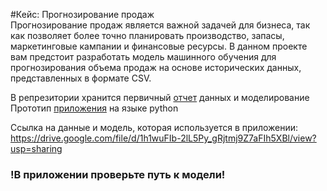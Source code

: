 #Кейс: Прогнозирование продаж                                                                                                      
Прогнозирование продаж является важной задачей для бизнеса, так как позволяет более точно планировать производство, запасы, маркетинговые кампании и финансовые ресурсы. В данном проекте вам предстоит разработать модель машинного обучения для прогнозирования объема продаж на основе исторических данных, представленных в формате CSV.                                                
                                                                                                          
В репрезитории хранится первичный [отчет](https://github.com/lukianchik/Netology-Practice/blob/main/Netology_Practice.ipynb) данных и моделирование                                 
Прототип [приложения](https://github.com/lukianchik/Netology-Practice/blob/main/App.py) на языке python 

Ссылка на данные и модель, которая используется в приложении: https://drive.google.com/file/d/1h1wuFIb-2lL5Py_gRjtmj9Z7aFIh5XBl/view?usp=sharing
### !В приложении проверьте путь к модели!
